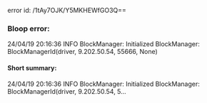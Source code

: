 error id: /1tAy7OJK/Y5MKHEWfGO3Q==
### Bloop error:

24/04/19 20:16:36 INFO BlockManager: Initialized BlockManager: BlockManagerId(driver, 9.202.50.54, 55666, None)
#### Short summary: 

24/04/19 20:16:36 INFO BlockManager: Initialized BlockManager: BlockManagerId(driver, 9.202.50.54, 5...
